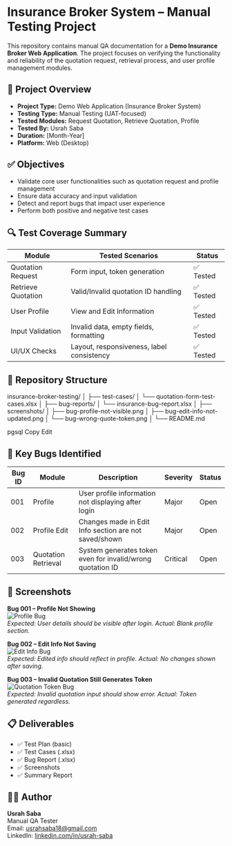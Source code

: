 # Insurance Broker System – Manual Testing Project

This repository contains manual QA documentation for a **Demo Insurance Broker Web Application**. The project focuses on verifying the functionality and reliability of the quotation request, retrieval process, and user profile management modules.

## 🧾 Project Overview

- **Project Type:** Demo Web Application (Insurance Broker System)
- **Testing Type:** Manual Testing (UAT-focused)
- **Tested Modules:** Request Quotation, Retrieve Quotation, Profile
- **Tested By:** Usrah Saba
- **Duration:** [Month-Year]
- **Platform:** Web (Desktop)

## ✅ Objectives

- Validate core user functionalities such as quotation request and profile management
- Ensure data accuracy and input validation
- Detect and report bugs that impact user experience
- Perform both positive and negative test cases

## 🔍 Test Coverage Summary

| Module               | Tested Scenarios                         | Status     |
|----------------------|-------------------------------------------|------------|
| Quotation Request    | Form input, token generation              | ✅ Tested   |
| Retrieve Quotation   | Valid/Invalid quotation ID handling       | ✅ Tested   |
| User Profile         | View and Edit Information                 | ✅ Tested   |
| Input Validation     | Invalid data, empty fields, formatting    | ✅ Tested   |
| UI/UX Checks         | Layout, responsiveness, label consistency | ✅ Tested   |

## 📁 Repository Structure

insurance-broker-testing/
│
├── test-cases/
│ └── quotation-form-test-cases.xlsx
│
├── bug-reports/
│ └── insurance-bug-report.xlsx
│
├── screenshots/
│ ├── bug-profile-not-visible.png
│ ├── bug-edit-info-not-updated.png
│ └── bug-wrong-quote-token.png
│
└── README.md

pgsql
Copy
Edit

## 🐞 Key Bugs Identified

| Bug ID | Module             | Description                                                      | Severity | Status  |
|--------|--------------------|------------------------------------------------------------------|----------|---------|
| 001    | Profile             | User profile information not displaying after login              | Major    | Open    |
| 002    | Profile Edit        | Changes made in Edit Info section are not saved/shown           | Major    | Open    |
| 003    | Quotation Retrieval | System generates token even for invalid/wrong quotation ID       | Critical | Open    |

## 📸 Screenshots

**Bug 001 – Profile Not Showing**  
![Profile Bug](screenshots/bug-profile-not-visible.png)  
*Expected: User details should be visible after login. Actual: Blank profile section.*

**Bug 002 – Edit Info Not Saving**  
![Edit Info Bug](screenshots/bug-edit-info-not-updated.png)  
*Expected: Edited info should reflect in profile. Actual: No changes shown after saving.*

**Bug 003 – Invalid Quotation Still Generates Token**  
![Quotation Token Bug](screenshots/bug-wrong-quote-token.png)  
*Expected: Invalid quotation input should show error. Actual: Token generated regardless.*

## 📋 Deliverables

- ✅ Test Plan (basic)
- ✅ Test Cases (.xlsx)
- ✅ Bug Report (.xlsx)
- ✅ Screenshots
- ✅ Summary Report

## 👩‍💻 Author

**Usrah Saba**  
Manual QA Tester  
Email: usrahsaba18@gmail.com  
LinkedIn: [linkedin.com/in/usrah-saba](https://linkedin.com/in/usrah-saba)

